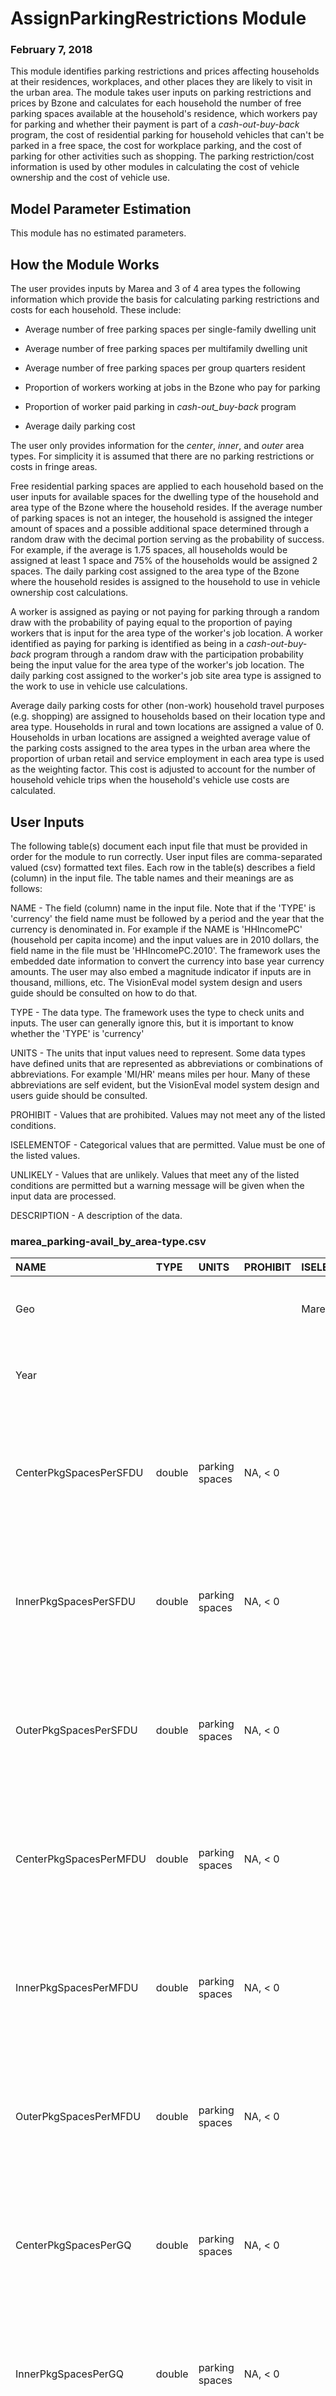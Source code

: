 
# AssignParkingRestrictions Module
### February 7, 2018

This module identifies parking restrictions and prices affecting households at their residences, workplaces, and other places they are likely to visit in the urban area. The module takes user inputs on parking restrictions and prices by Bzone and calculates for each household the number of free parking spaces available at the household's residence, which workers pay for parking and whether their payment is part of a *cash-out-buy-back* program, the cost of residential parking for household vehicles that can't be parked in a free space, the cost for workplace parking, and the cost of parking for other activities such as shopping. The parking restriction/cost information is used by other modules in calculating the cost of vehicle ownership and the cost of vehicle use.

## Model Parameter Estimation

This module has no estimated parameters.

## How the Module Works

The user provides inputs by Marea and 3 of 4 area types the following information which provide the basis for calculating
parking restrictions and costs for each household. These include:

- Average number of free parking spaces per single-family dwelling unit

- Average number of free parking spaces per multifamily dwelling unit

- Average number of free parking spaces per group quarters resident

- Proportion of workers working at jobs in the Bzone who pay for parking

- Proportion of worker paid parking in *cash-out_buy-back* program

- Average daily parking cost

The user only provides information for the *center*, *inner*, and *outer* area types. For simplicity it is assumed that there are no parking restrictions or costs in fringe areas.

Free residential parking spaces are applied to each household based on the user inputs for available spaces for the dwelling type of the household and area type of the Bzone where the household resides. If the average number of parking spaces is not an integer, the household is assigned the integer amount of spaces and a possible additional space determined through a random draw with the decimal portion serving as the probability of success. For example, if the average is 1.75 spaces, all households would be assigned at least 1 space and 75% of the households would be assigned 2 spaces. The daily parking cost assigned to the area type of the Bzone where the household resides is assigned to the household to use in vehicle ownership cost calculations.

A worker is assigned as paying or not paying for parking through a random draw with the probability of paying equal to the proportion of paying workers that is input for the area type of the worker's job location. A worker identified as paying for parking is identified as being in a *cash-out-buy-back* program through a random draw with the participation probability being the input value for the area type of the worker's job location. The daily parking cost assigned to the worker's job site area type is assigned to the work to use in vehicle use calculations.

Average daily parking costs for other (non-work) household travel purposes (e.g. shopping) are assigned to households based on their location type and area type. Households in rural and town locations are assigned a value of 0. Households in urban locations are assigned a weighted average value of the parking costs assigned to the area types in the urban area where the proportion of urban retail and service employment in each area type is used as the weighting factor. This cost is adjusted to account for the number of household vehicle trips when the household's vehicle use costs are calculated.


## User Inputs
The following table(s) document each input file that must be provided in order for the module to run correctly. User input files are comma-separated valued (csv) formatted text files. Each row in the table(s) describes a field (column) in the input file. The table names and their meanings are as follows:

NAME - The field (column) name in the input file. Note that if the 'TYPE' is 'currency' the field name must be followed by a period and the year that the currency is denominated in. For example if the NAME is 'HHIncomePC' (household per capita income) and the input values are in 2010 dollars, the field name in the file must be 'HHIncomePC.2010'. The framework uses the embedded date information to convert the currency into base year currency amounts. The user may also embed a magnitude indicator if inputs are in thousand, millions, etc. The VisionEval model system design and users guide should be consulted on how to do that.

TYPE - The data type. The framework uses the type to check units and inputs. The user can generally ignore this, but it is important to know whether the 'TYPE' is 'currency'

UNITS - The units that input values need to represent. Some data types have defined units that are represented as abbreviations or combinations of abbreviations. For example 'MI/HR' means miles per hour. Many of these abbreviations are self evident, but the VisionEval model system design and users guide should be consulted.

PROHIBIT - Values that are prohibited. Values may not meet any of the listed conditions.

ISELEMENTOF - Categorical values that are permitted. Value must be one of the listed values.

UNLIKELY - Values that are unlikely. Values that meet any of the listed conditions are permitted but a warning message will be given when the input data are processed.

DESCRIPTION - A description of the data.

### marea_parking-avail_by_area-type.csv
|NAME                   |TYPE   |UNITS          |PROHIBIT |ISELEMENTOF |UNLIKELY |DESCRIPTION                                                                                                      |
|:----------------------|:------|:--------------|:--------|:-----------|:--------|:----------------------------------------------------------------------------------------------------------------|
|Geo                    |       |               |         |Mareas      |         |Must contain a record for each Marea and model run year.                                                         |
|Year                   |       |               |         |            |         |Must contain a record for each Marea and model run year.                                                         |
|CenterPkgSpacesPerSFDU |double |parking spaces |NA, < 0  |            |         |Average number of free parking spaces available to residents of single-family dwelling units in center area type |
|InnerPkgSpacesPerSFDU  |double |parking spaces |NA, < 0  |            |         |Average number of free parking spaces available to residents of single-family dwelling units in inner area type  |
|OuterPkgSpacesPerSFDU  |double |parking spaces |NA, < 0  |            |         |Average number of free parking spaces available to residents of single-family dwelling units in outer area type  |
|CenterPkgSpacesPerMFDU |double |parking spaces |NA, < 0  |            |         |Average number of free parking spaces available to residents of multifamily dwelling units in center area type   |
|InnerPkgSpacesPerMFDU  |double |parking spaces |NA, < 0  |            |         |Average number of free parking spaces available to residents of multifamily dwelling units in inner area type    |
|OuterPkgSpacesPerMFDU  |double |parking spaces |NA, < 0  |            |         |Average number of free parking spaces available to residents of multifamily dwelling units in outer area type    |
|CenterPkgSpacesPerGQ   |double |parking spaces |NA, < 0  |            |         |Average number of free parking spaces available to group quarters residents in center area type                  |
|InnerPkgSpacesPerGQ    |double |parking spaces |NA, < 0  |            |         |Average number of free parking spaces available to group quarters residents in inner area type                   |
|OuterPkgSpacesPerGQ    |double |parking spaces |NA, < 0  |            |         |Average number of free parking spaces available to group quarters residents in outer area type                   |
### marea_parking-cost_by_area-type.csv
|    |NAME                    |TYPE     |UNITS      |PROHIBIT     |ISELEMENTOF |UNLIKELY |DESCRIPTION                                                                                  |
|:---|:-----------------------|:--------|:----------|:------------|:-----------|:--------|:--------------------------------------------------------------------------------------------|
|1   |Geo                     |         |           |             |Mareas      |         |Must contain a record for each Marea and model run year.                                     |
|110 |Year                    |         |           |             |            |         |Must contain a record for each Marea and model run year.                                     |
|10  |CenterPropWkrPay        |double   |proportion |NA, < 0, > 1 |            |         |Proportion of workers who pay for parking in center area type                                |
|11  |InnerPropWkrPay         |double   |proportion |NA, < 0, > 1 |            |         |Proportion of workers who pay for parking in inner area type                                 |
|12  |OuterPropWkrPay         |double   |proportion |NA, < 0, > 1 |            |         |Proportion of workers who pay for parking in outer area type                                 |
|13  |CenterPropCashOut       |double   |proportion |NA, < 0, > 1 |            |         |Proportions of workers paying for parking in a cash-out-buy-back program in center area type |
|14  |InnerPropCashOut        |double   |proportion |NA, < 0, > 1 |            |         |Proportions of workers paying for parking in a cash-out-buy-back program in inner area type  |
|15  |OuterPropCashOut        |double   |proportion |NA, < 0, > 1 |            |         |Proportions of workers paying for parking in a cash-out-buy-back program in outer area type  |
|16  |CenterPropNonWrkTripPay |double   |proportion |NA, < 0, > 1 |            |         |Proportions of shopping and other non-work trips to center area type that pay for parking    |
|17  |InnerPropNonWrkTripPay  |double   |proportion |NA, < 0, > 1 |            |         |Proportions of shopping and other non-work trips to inner area type that pay for parking     |
|18  |OuterPropNonWrkTripPay  |double   |proportion |NA, < 0, > 1 |            |         |Proportions of shopping and other non-work trips to outer area type that pay for parking     |
|19  |CenterPkgCost           |currency |USD        |NA, < 0      |            |         |Average daily cost for long-term parking (e.g. paid on monthly basis) in center area type    |
|20  |InnerPkgCost            |currency |USD        |NA, < 0      |            |         |Average daily cost for long-term parking (e.g. paid on monthly basis) in inner area type     |
|21  |OuterPkgCost            |currency |USD        |NA, < 0      |            |         |Average daily cost for long-term parking (e.g. paid on monthly basis) in outer area type     |

## Datasets Used by the Module
The following table documents each dataset that is retrieved from the datastore and used by the module. Each row in the table describes a dataset. All the datasets must be present in the datastore. One or more of these datasets may be entered into the datastore from the user input files. The table names and their meanings are as follows:

NAME - The dataset name.

TABLE - The table in the datastore that the data is retrieved from.

GROUP - The group in the datastore where the table is located. Note that the datastore has a group named 'Global' and groups for every model run year. For example, if the model run years are 2010 and 2050, then the datastore will have a group named '2010' and a group named '2050'. If the value for 'GROUP' is 'Year', then the dataset will exist in each model run year group. If the value for 'GROUP' is 'BaseYear' then the dataset will only exist in the base year group (e.g. '2010'). If the value for 'GROUP' is 'Global' then the dataset will only exist in the 'Global' group.

TYPE - The data type. The framework uses the type to check units and inputs. Refer to the model system design and users guide for information on allowed types.

UNITS - The units that input values need to represent. Some data types have defined units that are represented as abbreviations or combinations of abbreviations. For example 'MI/HR' means miles per hour. Many of these abbreviations are self evident, but the VisionEval model system design and users guide should be consulted.

PROHIBIT - Values that are prohibited. Values in the datastore do not meet any of the listed conditions.

ISELEMENTOF - Categorical values that are permitted. Values in the datastore are one or more of the listed values.

|NAME                    |TABLE     |GROUP |TYPE       |UNITS          |PROHIBIT     |ISELEMENTOF                  |
|:-----------------------|:---------|:-----|:----------|:--------------|:------------|:----------------------------|
|Marea                   |Marea     |Year  |character  |ID             |             |                             |
|CenterPkgSpacesPerSFDU  |Marea     |Year  |double     |parking spaces |NA, < 0      |                             |
|InnerPkgSpacesPerSFDU   |Marea     |Year  |double     |parking spaces |NA, < 0      |                             |
|OuterPkgSpacesPerSFDU   |Marea     |Year  |double     |parking spaces |NA, < 0      |                             |
|CenterPkgSpacesPerMFDU  |Marea     |Year  |double     |parking spaces |NA, < 0      |                             |
|InnerPkgSpacesPerMFDU   |Marea     |Year  |double     |parking spaces |NA, < 0      |                             |
|OuterPkgSpacesPerMFDU   |Marea     |Year  |double     |parking spaces |NA, < 0      |                             |
|CenterPkgSpacesPerGQ    |Marea     |Year  |double     |parking spaces |NA, < 0      |                             |
|InnerPkgSpacesPerGQ     |Marea     |Year  |double     |parking spaces |NA, < 0      |                             |
|OuterPkgSpacesPerGQ     |Marea     |Year  |double     |parking spaces |NA, < 0      |                             |
|CenterPropWkrPay        |Marea     |Year  |double     |proportion     |NA, < 0, > 1 |                             |
|InnerPropWkrPay         |Marea     |Year  |double     |proportion     |NA, < 0, > 1 |                             |
|OuterPropWkrPay         |Marea     |Year  |double     |proportion     |NA, < 0, > 1 |                             |
|CenterPropCashOut       |Marea     |Year  |double     |proportion     |NA, < 0, > 1 |                             |
|InnerPropCashOut        |Marea     |Year  |double     |proportion     |NA, < 0, > 1 |                             |
|OuterPropCashOut        |Marea     |Year  |double     |proportion     |NA, < 0, > 1 |                             |
|CenterPropNonWrkTripPay |Marea     |Year  |double     |proportion     |NA, < 0, > 1 |                             |
|InnerPropNonWrkTripPay  |Marea     |Year  |double     |proportion     |NA, < 0, > 1 |                             |
|OuterPropNonWrkTripPay  |Marea     |Year  |double     |proportion     |NA, < 0, > 1 |                             |
|CenterPkgCost           |Marea     |Year  |currency   |USD            |NA, < 0      |                             |
|InnerPkgCost            |Marea     |Year  |currency   |USD            |NA, < 0      |                             |
|OuterPkgCost            |Marea     |Year  |currency   |USD            |NA, < 0      |                             |
|Bzone                   |Bzone     |Year  |character  |ID             |             |                             |
|Marea                   |Bzone     |Year  |character  |ID             |             |                             |
|LocType                 |Bzone     |Year  |character  |category       |NA           |Urban, Town, Rural           |
|AreaType                |Bzone     |Year  |character  |category       |NA           |center, inner, outer, fringe |
|NumHh                   |Bzone     |Year  |households |HH             |NA, < 0      |                             |
|RetEmp                  |Bzone     |Year  |people     |PRSN           |NA, < 0      |                             |
|SvcEmp                  |Bzone     |Year  |people     |PRSN           |NA, < 0      |                             |
|HouseType               |Household |Year  |character  |category       |             |SF, MF, GQ                   |
|HhId                    |Household |Year  |character  |ID             |             |                             |
|Bzone                   |Household |Year  |character  |ID             |             |                             |
|Marea                   |Household |Year  |character  |ID             |             |                             |
|WkrId                   |Worker    |Year  |character  |ID             |             |                             |
|Bzone                   |Worker    |Year  |character  |ID             |             |                             |
|Marea                   |Worker    |Year  |character  |ID             |             |                             |

## Datasets Produced by the Module
The following table documents each dataset that is retrieved from the datastore and used by the module. Each row in the table describes a dataset. All the datasets must be present in the datastore. One or more of these datasets may be entered into the datastore from the user input files. The table names and their meanings are as follows:

NAME - The dataset name.

TABLE - The table in the datastore that the data is retrieved from.

GROUP - The group in the datastore where the table is located. Note that the datastore has a group named 'Global' and groups for every model run year. For example, if the model run years are 2010 and 2050, then the datastore will have a group named '2010' and a group named '2050'. If the value for 'GROUP' is 'Year', then the dataset will exist in each model run year. If the value for 'GROUP' is 'BaseYear' then the dataset will only exist in the base year group (e.g. '2010'). If the value for 'GROUP' is 'Global' then the dataset will only exist in the 'Global' group.

TYPE - The data type. The framework uses the type to check units and inputs. Refer to the model system design and users guide for information on allowed types.

UNITS - The units that input values need to represent. Some data types have defined units that are represented as abbreviations or combinations of abbreviations. For example 'MI/HR' means miles per hour. Many of these abbreviations are self evident, but the VisionEval model system design and users guide should be consulted.

PROHIBIT - Values that are prohibited. Values in the datastore do not meet any of the listed conditions.

ISELEMENTOF - Categorical values that are permitted. Values in the datastore are one or more of the listed values.

DESCRIPTION - A description of the data.

|NAME              |TABLE     |GROUP |TYPE     |UNITS          |PROHIBIT |ISELEMENTOF |DESCRIPTION                                                                                                                                   |
|:-----------------|:---------|:-----|:--------|:--------------|:--------|:-----------|:---------------------------------------------------------------------------------------------------------------------------------------------|
|FreeParkingSpaces |Household |Year  |integer  |parking spaces |NA, < 0  |            |Number of free parking spaces available to the household                                                                                      |
|ParkingUnitCost   |Household |Year  |currency |USD            |NA, < 0  |            |Daily cost for long-term parking (e.g. paid on monthly basis)                                                                                 |
|OtherParkingCost  |Household |Year  |currency |USD            |NA, < 0  |            |Daily cost for parking at shopping locations or other locations of paid parking not including work (not adjusted for number of vehicle trips) |
|PaysForParking    |Worker    |Year  |integer  |binary         |         |0, 1        |Does worker pay for parking: 1 = yes, 0 = no                                                                                                  |
|IsCashOut         |Worker    |Year  |integer  |binary         |         |0, 1        |Is worker paid parking in cash-out-buy-back program: 1 = yes, 0 = no                                                                          |
|ParkingCost       |Worker    |Year  |currency |USD            |NA, < 0  |            |Daily cost for long-term parking (e.g. paid on monthly basis)                                                                                 |
